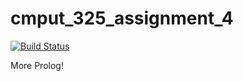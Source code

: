 # cmput_325_assignment_4

[![Build Status](https://travis-ci.org/nklapste/cmput_325_assignment_4.svg?branch=master)](https://travis-ci.org/nklapste/cmput_325_assignment_4)

More Prolog!

